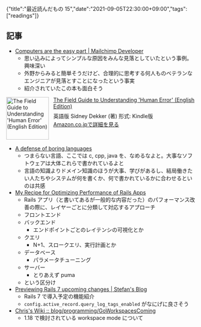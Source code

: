 {"title":"最近読んだもの 15","date":"2021-09-05T22:30:00+09:00","tags":["readings"]}

## 記事

- [Computers are the easy part \| Mailchimp Developer](https://mailchimp.com/developer/blog/computers-are-the-easy-part/)
	- 思い込みによってシンプルな原因をみんな見落としていたという事例。興味深い
	- 外野からみると簡単そうだけど、合理的に思考する何人ものベテランなエンジニアが見落とすことになったという事実
	- 紹介されていたこの本も面白そう

<div class="amazlet-box" style="margin-bottom:0px;"><div class="amazlet-image" style="float:left;margin:0px 12px 1px 0px;"><a href="http://www.amazon.co.jp/exec/obidos/ASIN/B00Q8XCSFI/pleasesleep-22/ref=nosim/" name="amazletlink" target="_blank"><img src="https://m.media-amazon.com/images/I/51o5UQmwcZL.jpg" alt="The Field Guide to Understanding 'Human Error' (English Edition)" style="border: none; width: 113px;" /></a></div><div class="amazlet-info" style="line-height:120%; margin-bottom: 10px"><div class="amazlet-name" style="margin-bottom:10px;line-height:120%"><a href="http://www.amazon.co.jp/exec/obidos/ASIN/B00Q8XCSFI/pleasesleep-22/ref=nosim/" name="amazletlink" target="_blank">The Field Guide to Understanding 'Human Error' (English Edition)</a></div><div class="amazlet-detail">英語版  Sidney Dekker  (著)  形式: Kindle版<br/></div><div class="amazlet-sub-info" style="float: left;"><div class="amazlet-link" style="margin-top: 5px"><a href="http://www.amazon.co.jp/exec/obidos/ASIN/B00Q8XCSFI/pleasesleep-22/ref=nosim/" name="amazletlink" target="_blank">Amazon.co.jpで詳細を見る</a></div></div></div><div class="amazlet-footer" style="clear: left"></div></div>

- [A defense of boring languages](https://danluu.com/boring-languages/)
	- つまらない言語、ここでは c, cpp, java を、なめるなよと。大事なソフトウェアは大体これらで書かれているよと
	- 言語の知識よりドメイン知識のほうが大事、学びがあるし、結局働きたい人たちやシステムが何を書くか、何で書かれているかに合わせるといのは共感
- [My Recipe for Optimizing Performance of Rails Apps](https://pawelurbanek.com/optimize-rails-performance)
	- Rails アプリ（と書いてあるが一般的な内容だった）のパフォーマンス改善の際に、レイヤーごとに分類して対応するアプローチ
	- フロントエンド
	- バックエンド
		- エンドポイントごとのレイテンシの可視化とか
	- クエリ
		- N+1、スロークエリ、実行計画とか
	- データベース
		- パラメータチューニング
	- サーバー
		- とりあえず puma
	- という区分け
- [Previewing Rails 7 upcoming changes \| Stefan's Blog](https://www.stefanwienert.de/blog/2021/08/24/upcoming-rails-7-changes-active-record/)
	- Rails 7 で導入予定の機能紹介
	- `config.active_record.query_log_tags_enabled` がなにげに良さそう
- [Chris's Wiki :: blog/programming/GoWorkspacesComing](https://utcc.utoronto.ca/~cks/space/blog/programming/GoWorkspacesComing)
	- 1.18 で検討されている workspace mode について
